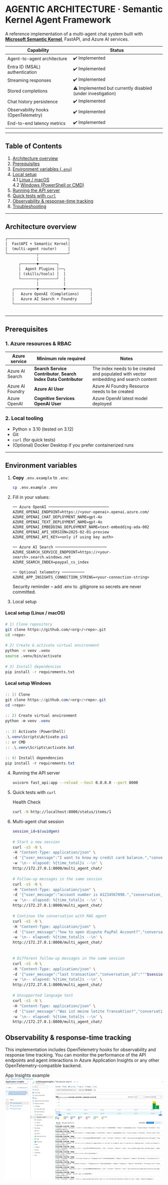 # AGENTIC ARCHITECTURE · Semantic Kernel Agent Framework

A reference implementation of a multi-agent chat system built with **[Microsoft Semantic Kernel](https://github.com/microsoft/semantic-kernel)**, FastAPI, and Azure AI services.

| Capability | Status |
|------------|--------|
| Agent-to-agent architecture | ✔️ Implemented |
| Entra ID (MSAL) authentication | ✔️ Implemented |
| Streaming responses | ✔️ Implemented |
| Stored completions  | ⚠️ Implemented but currently disabled (under investigation) |
| Chat history persistence | ✔️ Implemented |
| Observability hooks (OpenTelemetry) | ✔️ Implemented |
| End-to-end latency metrics | ✔️ Implemented |

---

## Table of Contents
1. [Architecture overview](#architecture-overview)
2. [Prerequisites](#prerequisites)
3. [Environment variables (`.env`)](#environment-variables)
4. [Local setup](#local-setup-linux--macos)  
   4.1&nbsp;[Linux / macOS](#local-setup-linux--macos)  
   4.2&nbsp;[Windows (PowerShell or CMD)](#local-setup-windows)
5. [Running the API server](#running-the-api-server)
6. [Quick tests with `curl`](#quick-tests-with-curl)
7. [Observability & response-time tracking](#observability--response-time-tracking)
8. [Troubleshooting](#troubleshooting)

---

## Architecture overview

```text
┌───────────────────────────┐
│  FastAPI + Semantic Kernel│
│  (multi-agent router)     │
└─────────────┬─────────────┘
              │
      ┌───────▼────────┐
      │  Agent Plugins │──╮
      │ (skills/tools) │  │
      └───────┬────────┘  │
              │           │
   ┌──────────▼───────────▼───────────┐
   │   Azure OpenAI (Completions)     │
   │   Azure AI Search + Foundry      │
   └──────────────────────────────────┘


```
---


## Prerequisites

### 1. Azure resources & RBAC

| Azure service | Minimum role required |Notes|
|---------------|-----------------------|-----|
| Azure AI Search | **Search Service Contributor**, **Search Index Data Contributor** | The index needs to be created and populated with vector embedding and search content |
| Azure AI Foundry | **Azure AI User** | Azure AI Foundry Resource needs to be created |
| Azure OpenAI | **Cognitive Services OpenAI User** | Azure OpenAI latest model deployed|



### 2. Local tooling

* Python ≥ 3.10 (tested on 3.12)  
* Git  
* `curl` (for quick tests)  
* (Optional) Docker Desktop if you prefer containerized runs

---

## Environment variables

1. **Copy** `.env.example` to `.env`:

    ```bash
    cp .env.example .env
    ```

2. Fill in your values:

    ```
    ── Azure OpenAI ───────────────────────────
    AZURE_OPENAI_ENDPOINT=https://<your-openai>.openai.azure.com/
    AZURE_OPENAI_CHAT_DEPLOYMENT_NAME=gpt-4o
    AZURE_OPENAI_TEXT_DEPLOYMENT_NAME=gpt-4o
    AZURE_OPENAI_EMBEDDING_DEPLOYMENT_NAME=text-embedding-ada-002
    AZURE_OPENAI_API_VERSION=2025-02-01-preview
    AZURE_OPENAI_API_KEY=<only if using key auth>

    ── Azure AI Search ───────────────────────
    AZURE_SEARCH_SERVICE_ENDPOINT=https://<your-search>.search.windows.net
    AZURE_SEARCH_INDEX=paypal_cs_index

    ── Optional telemetry ──────────
    AZURE_APP_INSIGHTS_CONNECTION_STRING=<your-connection-string>
    ```

    Security reminder – add .env to .gitignore so secrets are never committed.


3. Local setup

#### Local setup (Linux / macOS)
```bash
# 1) Clone repository
git clone https://github.com/<org>/<repo>.git
cd <repo>

# 2) Create & activate virtual environment
python -m venv .venv
source .venv/bin/activate

# 3) Install dependencies
pip install -r requirements.txt
```

#### Local setup Windows

```powershell
:: 1) Clone
git clone https://github.com/<org>/<repo>.git
cd <repo>

:: 2) Create virtual environment
python -m venv .venv

:: 3) Activate (PowerShell)
.\.venv\Scripts\Activate.ps1
:: or CMD
:: .\.venv\Scripts\activate.bat

:: 4) Install dependencies
pip install -r requirements.txt
```

4. Running the API server

    ```bash
    uvicorn fast_api:app --reload --host 0.0.0.0 --port 8000
    ```

5. Quick tests with `curl`

    Health Check

    ```bash
    curl -N http://localhost:8000/status/items/1
    ```


6. Multi-agent chat session

    ```bash
    session_id=$(uuidgen)

    # Start a new session
    curl -sS -N \
    -H "Content-Type: application/json" \
    -d '{"user_message":"I want to know my credit card balance.","conversation_id":"'"$session_id"'"}' \
    -w '\n-- elapsed: %{time_total}s --\n' \
    http://172.27.0.1:8000/multi_agent_chat/

    # Follow-up messages in the same session
    curl -sS -N \
    -H "Content-Type: application/json" \
    -d '{"user_message":"account number is A1234567890.","conversation_id":"'"$session_id"'"}' \
    -w '\n-- elapsed: %{time_total}s --\n' \
    http://172.27.0.1:8000/multi_agent_chat/

    # Continue the conversation with RAG agent
    curl -sS -N \
    -H "Content-Type: application/json" \
    -d '{"user_message":"how to open dispute PayPal Account?","conversation_id":"'"$session_id"'"}' \
    -w '\n-- elapsed: %{time_total}s --\n' \
    http://172.27.0.1:8000/multi_agent_chat/


    # Different follow-up messages in the same session
    curl -sS -N \
    -H "Content-Type: application/json" \
    -d '{"user_message":"last transaction","conversation_id":"'"$session_id"'"}' \
    -w '\n-- elapsed: %{time_total}s --\n' \
    http://172.27.0.1:8000/multi_agent_chat/
    
    # Unsupported language test
    curl -sS -N \
    -H "Content-Type: application/json" \
    -d '{"user_message":"Was ist meine letzte Transaktion?","conversation_id":"'"$session_id"'"}' \
    -w '\n-- elapsed: %{time_total}s --\n' \
    http://172.27.0.1:8000/multi_agent_chat/


    ```
## Observability & response-time tracking

This implementation includes OpenTelemetry hooks for observability and response time tracking. You can monitor the performance of the API endpoints and agent interactions in Azure Application Insights or any other OpenTelemetry-compatible backend.

App Insights example
![alt text](image.png)





